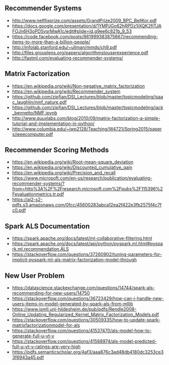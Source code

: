 Recommender Systems
-------------------
* http://www.netflixprize.com/assets/GrandPrize2009_BPC_BellKor.pdf
* https://docs.google.com/presentation/d/1YMPJGo62hRPDz1iXQK2fITJAFOJn6H3oPD5vsrMwA1c/edit#slide=id.g9ee6c821b_9_53
* https://code.facebook.com/posts/861999383875667/recommending-items-to-more-than-a-billion-people/
* http://infolab.stanford.edu/~ullman/mmds/ch9.pdf
* http://files.grouplens.org/papers/algorithmstouserexperience.pdf
* http://fastml.com/evaluating-recommender-systems/


Matrix Factorization
--------------------
* https://en.wikipedia.org/wiki/Non-negative_matrix_factorization
* https://en.wikipedia.org/wiki/Recommender_system
* https://github.com/zipfian/DSI_Lectures/blob/master/topicmodeling/isaac_laughlin/nmf_nature.pdf
* https://github.com/zipfian/DSI_Lectures/blob/master/topicmodeling/jack_bennetto/NMF.ipynb
* http://www.quuxlabs.com/blog/2010/09/matrix-factorization-a-simple-tutorial-and-implementation-in-python/
* http://www.columbia.edu/~jwp2128/Teaching/W4721/Spring2015/papers/ieeecomputer.pdf


Recommender Scoring Methods
---------------------------
* https://en.wikipedia.org/wiki/Root-mean-square_deviation
* https://en.wikipedia.org/wiki/Discounted_cumulative_gain
* https://en.wikipedia.org/wiki/Precision_and_recall
* https://www.microsoft.com/en-us/research/publication/evaluating-recommender-systems/?from=http%3A%2F%2Fresearch.microsoft.com%2Fpubs%2F115396%2Fevaluationmetrics.tr.pdf
* https://ai2-s2-pdfs.s3.amazonaws.com/0fcc/45600283abca12ea2f422e3fb2575f4c7fc0.pdf


Spark ALS Documentation
-----------------------
* https://spark.apache.org/docs/latest/ml-collaborative-filtering.html
* https://spark.apache.org/docs/latest/api/python/pyspark.ml.html#pyspark.ml.recommendation.ALS
* https://stackoverflow.com/questions/37260902/tuning-parameters-for-implicit-pyspark-ml-als-matrix-factorization-model-through


New User Problem
----------------
* https://datascience.stackexchange.com/questions/14744/spark-als-recommending-for-new-users/14750
* https://stackoverflow.com/questions/36723429/how-can-i-handle-new-users-items-in-model-generated-by-spark-als-from-mllib
* https://www.ismll.uni-hildesheim.de/pub/pdfs/Rendle2008-Online_Updating_Regularized_Kernel_Matrix_Factorization_Models.pdf
* https://stackoverflow.com/questions/30509335/how-to-update-spark-matrixfactorizationmodel-for-als
* https://stackoverflow.com/questions/41537470/als-model-how-to-generate-full-u-vt-v
* https://stackoverflow.com/questions/41568974/als-model-predicted-full-u-vt-v-ratings-are-very-high
* https://pdfs.semanticscholar.org/4af3/aaa876c3ad48db4180dc3253ce33f6943a45.pdf